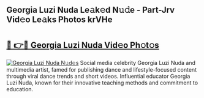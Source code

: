 ## Georgia Luzi Nuda Le𝚊k𝚎d N𝚞𝚍e - Part-Jrv Vid𝚎o Le𝚊ks Photos krVHe

# <h2><a href="http://fbc0rva.evod.top/?m=Georgia+Luzi+Nuda">🔗 👉🔴 Georgia Luzi Nuda Vid𝚎o Ph𝚘t𝚘s</a></h2>

[![Georgia Luzi Nuda N𝚞d𝚎s](https://i.imgur.com/8V9OHl7.gif)](http://fbc0rva.evod.top/?m=Georgia+Luzi+Nuda)
Social media celebrity Georgia Luzi Nuda and multimedia artist, famed for publishing dance and lifestyle-focused content through viral dance trends and short videos. Influential educator Georgia Luzi Nuda, known for their innovative teaching methods and commitment to education. 
